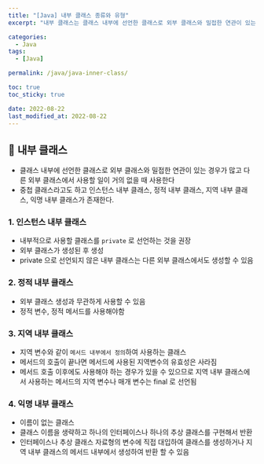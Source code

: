```yaml
---
title: "[Java] 내부 클래스 종류와 유형"
excerpt: "내부 클래스는 클래스 내부에 선언한 클래스로 외부 클래스와 밀접한 연관이 있는 경우가 많고 다른 외부 클래스에서 사용할 일이 거의 없을 때 사용"

categories:
  - Java
tags:
  - [Java]

permalink: /java/java-inner-class/

toc: true
toc_sticky: true

date: 2022-08-22
last_modified_at: 2022-08-22
---
```


## 🦥 내부 클래스

* 클래스 내부에 선언한 클래스로 외부 클래스와 밀접한 연관이 있는 경우가 많고 다른 외부 클래스에서 사용할 일이 거의 없을 때 사용한다
* 중첩 클래스라고도 하고 인스턴스 내부 클래스, 정적 내부 클래스, 지역 내부 클래스, 익명 내부 클래스가 존재한다.

### 1. 인스턴스 내부 클래스
* 내부적으로 사용할 클래스를 `private` 로 선언하는 것을 권장
* 외부 클래스가 생성된 후 생성
* private 으로 선언되지 않은 내부 클래스는 다른 외부 클래스에서도 생성할 수 있음

### 2. 정적 내부 클래스
* 외부 클래스 생성과 무관하게 사용할 수 있음
* 정적 변수, 정적 메서드를 사용해야함

### 3. 지역 내부 클래스
* 지역 변수와 같이 `메서드 내부에서 정의`하여 사용하는 클래스
* 메서드의 호출이 끝나면 메서드에 사용된 지역변수의 유효성은 사라짐
* 메서드 호출 이후에도 사용해야 하는 경우가 있을 수 있으므로 지역 내부 클래스에서 사용하는 메서드의 지역 변수나 매개 변수는 final 로 선언됨

### 4. 익명 내부 클래스
* 이름이 없는 클래스
* 클래스 이름을 생략하고 하나의 인터페이스나 하나의 추상 클래스를 구현해서 반환
* 인터페이스나 추상 클래스 자료형의 변수에 직접 대입하여 클래스를 생성하거나 지역 내부 클래스의 메서드 내부에서 생성하여 반환 할 수 있음
